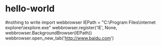 # hello-world
#nothing to write
import webbrowser
IEPath = "C:\Program Files\internet explorer\iexplore.exe"
webbrowser.register('IE', None, webbrowser.BackgroundBrowser(IEPath))
webbrowser.open_new_tab('http://www.baidu.com')
